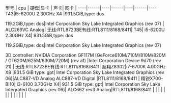 型号 | cpu | 硬盘|显卡 | 声卡| 网卡 | 
----|------|----|------|----|------|----
T43|i5-6200U 2.30GHz X4 |931.5GiB,type: dos<p>119.2GiB,type: dos|Intel Corporation Sky Lake Integrated Graphics (rev 07) | ALC269VC Analog| 无线:RTL8723BE有线:RTL8111/8168/8411|
T45| i5-6200U 2.30GHz X4| 931.5GiB,type: dos<p>119.2GiB,type: dos|Intel Corporation Sky Lake Integrated Graphics (rev 07)<p>3D controller: NVIDIA Corporation GF117M [GeForce610M/710M/810M/820M / GT620M/625M/630M/720M] (rev a1) |Intel Corporation Device 9d70 (rev 21) | 无线:RTL8723BE有线:RTL8111/8168/8411|
超翔Z8302|i7-6700K 4.00GHz X8 |931.5 GiB type: gpt| Intel Corporation Sky Lake Integrated Graphics (rev 06)|ALC887-VD Analog  ALC887-VD Digital |RTL8111/8168/8411 |
精锐X700-BI10| i3-6100 3.70GHz X4| 931.5 GiB type: gpt| Intel Corporation Sky Lake Integrated Graphics (rev 06)| ALC662 rev3 Analog|RTL8111/8168/8411 |
| | | | | |
| | | | | |
